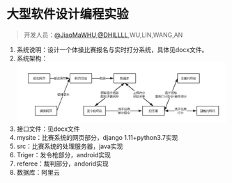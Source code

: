 大型软件设计编程实验
================
> 开发人员：[@JiaoMaWHU](https://github.com/JiaoMaWHU),[@DHILLLL](https://github.com/DHILLLL),WU,LIN,WANG,AN

1. 系统说明：设计一个体操比赛报名与实时打分系统，具体见docx文件。
2. 系统架构：![架构](https://github.com/JiaoMaWHU/softwareDesign/blob/master/架构.png "架构")
3. 接口文件：见docx文件
4. mysite：比赛系统的网页部分，django 1.11+python3.7实现
5. src：比赛系统的处理服务器，java实现
6. Triger：发令枪部分，android实现
7. referee：裁判部分，andorid实现
8. 数据库：阿里云
